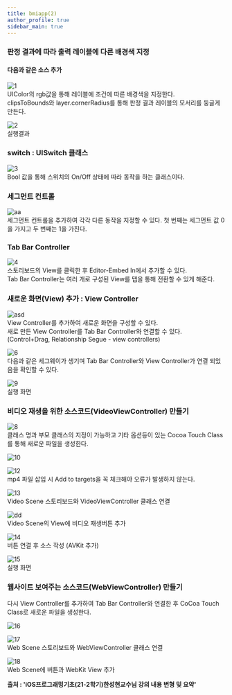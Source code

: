 ```yaml
---
title: bmiapp(2)
author_profile: true
sidebar_main: true
---
```

### 판정 결과에 따라 출력 레이블에 다른 배경색 지정  

#### 다음과 같은 소스 추가    
![1](https://user-images.githubusercontent.com/90169862/144065288-7a51cc12-e325-4941-a5f8-ac097166aa19.JPG)  
UIColor의 rgb값을 통해 레이블에 조건에 따른 배경색을 지정한다.  
clipsToBounds와 layer.cornerRadius를 통해 판정 결과 레이블의 모서리를 둥글게 만든다.   

![2](https://user-images.githubusercontent.com/90169862/144065437-2d146ba0-da70-460f-8171-538f68dd1167.png)    
실행결과  

### switch : UISwitch 클래스    
![3](https://user-images.githubusercontent.com/90169862/144065530-a0a89487-9513-4277-b000-e5b47ed3cd89.JPG)  
Bool 값을 통해 스위치의 On/Off 상태에 따라 동작을 하는 클래스이다.  

### 세그먼트 컨트롤      
 ![aa](https://user-images.githubusercontent.com/90169862/144065853-13ca6bfa-9064-4f9f-87d4-32f29c90d7f7.JPG)  
세그먼트 컨트롤을 추가하여 각각 다른 동작을 지정할 수 있다. 첫 번째는 세그먼트 값 0을 가지고 두 번째는 1을 가진다.    

### Tab Bar Controller  
![4](https://user-images.githubusercontent.com/90169862/144065607-fa599ffe-61ac-4fb9-95d4-ea722138421c.JPG)     
스토리보드의 View를 클릭한 후 Editor-Embed In에서 추가할 수 있다.   
Tab Bar Controller는 여러 개로 구성된 View를 탭을 통해 전환할 수 있게 해준다.  

### 새로운 화면(View) 추가 : View Controller  
![asd](https://user-images.githubusercontent.com/90169862/144066058-e7e90410-11e7-403b-bf06-8ee2633edfb6.JPG)   
View Controller를 추가하여 새로운 화면을 구성할 수 있다.     
새로 만든 View Controller를 Tab Bar Controller와 연결할 수 있다. (Control+Drag, Relationship Segue - view controllers)  
     
![6](https://user-images.githubusercontent.com/90169862/144066231-90dc1527-51fb-4419-86b8-47a18f22e249.JPG)  
다음과 같은 세그웨이가 생기며 Tab Bar Controller와 View Controller가 연결 되었음을 확인할 수 있다.    

![9](https://user-images.githubusercontent.com/90169862/144066332-f6731c6e-c781-4954-8014-82795bc46a08.png)  
실행 화면  

### 비디오 재생을 위한 소스코드(VideoViewController) 만들기  
![8](https://user-images.githubusercontent.com/90169862/144066441-2b5c6676-1ee0-4f12-851d-8412378cf312.JPG)    
클래스 명과 부모 클래스의 지정이 가능하고 기타 옵션등이 있는 Cocoa Touch Class를 통해 새로운 파일을 생성한다.   

![10](https://user-images.githubusercontent.com/90169862/144066495-a513f0ee-b91b-4a58-978a-fce992d268d7.JPG)  

![12](https://user-images.githubusercontent.com/90169862/144066585-b1779616-5d2e-4820-b4e0-38274f5716ff.JPG)  
mp4 파일 삽입 시 Add to targets을 꼭 체크해야 오류가 발생하지 않는다.  

![13](https://user-images.githubusercontent.com/90169862/144066664-a768ecb0-d650-40ac-9b0b-65b2de3926cd.JPG)  
Video Scene 스토리보드와 VideoViewController 클래스 연결  

![dd](https://user-images.githubusercontent.com/90169862/144066816-bf82dc75-08bb-4eac-8ee0-20c00870347e.JPG)    
Video Scene의 View에 비디오 재생버튼 추가  

![14](https://user-images.githubusercontent.com/90169862/144066860-a972914d-69f9-4f06-8707-de9dec4f12cc.JPG)  
버튼 연결 후 소스 작성 (AVKit 추가)  

![15](https://user-images.githubusercontent.com/90169862/144066911-3683a4d4-aaf2-4ed0-9942-ad87358f9916.JPG)  
실행 화면  

### 웹사이트 보여주는 소스코드(WebViewController) 만들기    
다시 View Controller를 추가하여 Tab Bar Controller와 연결한 후 CoCoa Touch Class로 새로운 파일을 생성한다.  

![16](https://user-images.githubusercontent.com/90169862/144066986-647deb8b-4013-4a40-8292-fba85d269ab6.JPG)    

![17](https://user-images.githubusercontent.com/90169862/144067021-bea2338b-7d1d-49ef-980d-66536bc52fc9.JPG)  
Web Scene 스토리보드와 WebViewController 클래스 연결  

![18](https://user-images.githubusercontent.com/90169862/144067082-c8aee084-1cf2-42a5-bec8-457bd8cf0033.JPG)  
Web Scene에 버튼과 WebKit View 추가  

__출처 : 'iOS프로그래밍기초(21-2학기)한성현교수님 강의 내용 변형 및 요약'__  